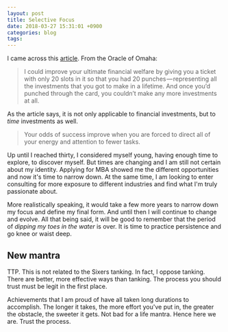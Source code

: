 ```yaml
---
layout: post
title: Selective Focus
date: 2018-03-27 15:31:01 +0900
categories: blog
tags: 
---
```


I came across this [article](https://medium.com/the-mission/warren-buffetts-20-slot-rule-how-to-simplify-your-life-and-maximize-your-results-760e7109ffe8). From the Oracle of Omaha:

> I could improve your ultimate financial welfare by giving you a ticket with only 20 slots in it so that you had 20 punches — representing all the investments that you got to make in a lifetime. And once you’d punched through the card, you couldn’t make any more investments at all.

As the article says, it is not only applicable to financial investments, but to *time* investments as well.

> Your odds of success improve when you are forced to direct all of your energy and attention to fewer tasks.

Up until I reached thirty, I considered myself young, having enough time to explore, to discover myself. But times are changing and I am still not certain about my identity. Applying for MBA showed me the different opportunities and now it's time to narrow down. At the same time, I am looking to enter consulting for more exposure to different industries and find what I'm truly passionate about.

More realistically speaking, it would take a few more years to narrow down my focus and define my final form. And until then I will continue to change and evolve. All that being said, it will be good to remember that the period of *dipping my toes in the water* is over. It is time to practice persistence and go knee or waist deep.

## New mantra

TTP. This is not related to the Sixers tanking. In fact, I oppose tanking. There are better, more effective ways than tanking. The process you should trust must be legit in the first place.

Achievements that I am proud of have all taken long durations to accomplish. The longer it takes, the more effort you've put in, the greater the obstacle, the sweeter it gets. Not bad for a life mantra. Hence here we are. Trust the process.
